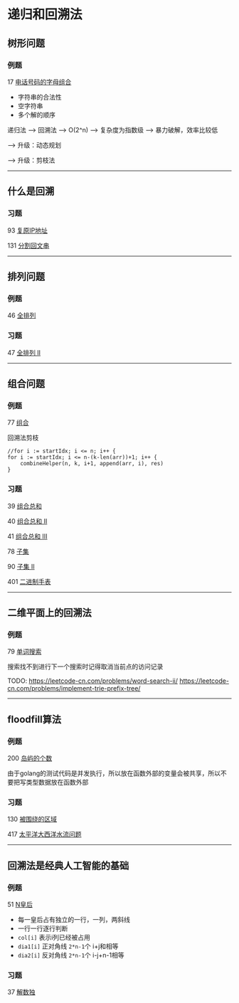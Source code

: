 # 递归和回溯法

## 树形问题

### 例题

17 [电话号码的字母组合](https://leetcode-cn.com/problems/letter-combinations-of-a-phone-number/)

- 字符串的合法性
- 空字符串
- 多个解的顺序

递归法 --> 回溯法 --> O(2^n) --> 复杂度为指数级 --> 暴力破解，效率比较低 

--> 升级：动态规划

--> 升级：剪枝法

---

## 什么是回溯

### 习题

93 [复原IP地址](https://leetcode-cn.com/problems/restore-ip-addresses/)

131 [分割回文串](https://leetcode-cn.com/problems/palindrome-partitioning/)

---

## 排列问题

### 例题

46 [全排列](https://leetcode-cn.com/problems/permutations/)

### 习题

47 [全排列 II](https://leetcode-cn.com/problems/permutations-ii/)

---

## 组合问题

### 例题

77 [组合](https://leetcode-cn.com/problems/combinations/)

回溯法剪枝

```
//for i := startIdx; i <= n; i++ {
for i := startIdx; i <= n-(k-len(arr))+1; i++ {
    combineHelper(n, k, i+1, append(arr, i), res)
}
```

### 习题

39 [组合总和](https://leetcode-cn.com/problems/combination-sum/)

40 [组合总和 II](https://leetcode-cn.com/problems/combination-sum-ii/  )

41 [组合总和 III](https://leetcode-cn.com/problems/combination-sum-iii/)

78 [子集](https://leetcode-cn.com/problems/subsets/)

90 [子集 II](https://leetcode-cn.com/problems/subsets-ii/)

401 [二进制手表](https://leetcode-cn.com/problems/binary-watch/)

---

## 二维平面上的回溯法

### 例题

79 [单词搜索](https://leetcode-cn.com/problems/word-search/)

搜索找不到进行下一个搜索时记得取消当前点的访问记录

TODO: https://leetcode-cn.com/problems/word-search-ii/
      https://leetcode-cn.com/problems/implement-trie-prefix-tree/

---

## floodfill算法

### 例题

200 [岛屿的个数](https://leetcode-cn.com/problems/number-of-islands/)

由于golang的测试代码是并发执行，所以放在函数外部的变量会被共享，所以不要把写类型数据放在函数外部

### 习题

130 [被围绕的区域](https://leetcode-cn.com/problems/surrounded-regions/)

417 [太平洋大西洋水流问题](https://leetcode-cn.com/problems/pacific-atlantic-water-flow/)

---

## 回溯法是经典人工智能的基础

### 例题

51 [N皇后](https://leetcode-cn.com/problems/n-queens/)

- 每一皇后占有独立的一行，一列，两斜线
- 一行一行逐行判断
- `col[i]` 表示i列已经被占用
- `dia1[i]` 正对角线 `2*n-1`个 i+j和相等
- `dia2[i]` 反对角线 `2*n-1`个 i-j+n-1相等

### 习题

37 [解数独](https://leetcode-cn.com/problems/sudoku-solver/)



